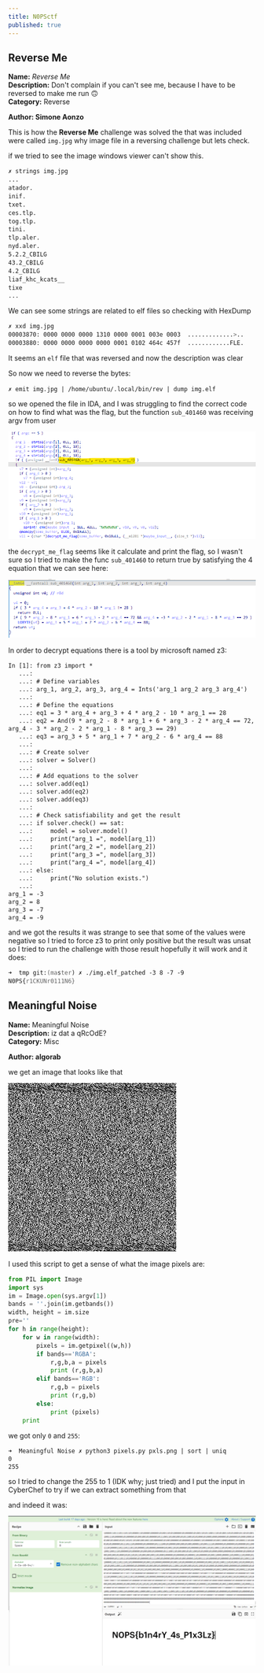 ```yaml
---
title: N0PSctf
published: true
---
```



## Reverse Me

**Name:** _Reverse Me_ <br>
**Description:** Don't complain if you can't see me, because I have to be reversed to make me run 🙃<br>
**Category:** Reverse

**Author: Simone Aonzo**

This is how the **Reverse Me** challenge was solved 
the that was included were called `img.jpg`
why image file in a reversing challenge but lets check.

if we tried to see the image windows viewer can't show this.

```zsh
✗ strings img.jpg
...
atador.
inif.
txet.
ces.tlp.
tog.tlp.
tini.
tlp.aler.
nyd.aler.
5.2.2_CBILG
43.2_CBILG
4.2_CBILG
liaf_khc_kcats__
tixe
...
```

We can see some strings are related to elf files so checking with HexDump


```zsh
✗ xxd img.jpg   
00003870: 0000 0000 0000 1310 0000 0001 003e 0003  .............>..
00003880: 0000 0000 0000 0000 0001 0102 464c 457f  ............FLE.
```

It seems an `elf` file that was reversed and now the description was clear  

So now we need to reverse the bytes:

`✗ emit img.jpg | /home/ubuntu/.local/bin/rev | dump img.elf`

so we opened the file in IDA, and I was struggling to find the correct code on how to find what was the flag, but the function `sub_401460` was receiving argv from user 

![](https://raw.githubusercontent.com/mosheDO/mosheH4x0r/master/assets/2023-06-02/2024-06-02-140710.png)

the `decrypt_me_flag` seems like it calculate and print the flag, so I wasn't sure so I tried to make the func `sub_401460` to return true by satisfying the 4 equation that we can see here:

![](https://raw.githubusercontent.com/mosheDO/mosheH4x0r/master/assets/2023-06-02/2024-06-02-140850.png)


In order to decrypt equations there is a tool by microsoft named z3:

```ipython
In [1]: from z3 import *
   ...:
   ...: # Define variables
   ...: arg_1, arg_2, arg_3, arg_4 = Ints('arg_1 arg_2 arg_3 arg_4')
   ...:
   ...: # Define the equations
   ...: eq1 = 3 * arg_4 + arg_3 + 4 * arg_2 - 10 * arg_1 == 28
   ...: eq2 = And(9 * arg_2 - 8 * arg_1 + 6 * arg_3 - 2 * arg_4 == 72, arg_4 - 3 * arg_2 - 2 * arg_1 - 8 * arg_3 == 29)
   ...: eq3 = arg_3 + 5 * arg_1 + 7 * arg_2 - 6 * arg_4 == 88
   ...:
   ...: # Create solver
   ...: solver = Solver()
   ...:
   ...: # Add equations to the solver
   ...: solver.add(eq1)
   ...: solver.add(eq2)
   ...: solver.add(eq3)
   ...:
   ...: # Check satisfiability and get the result
   ...: if solver.check() == sat:
   ...:     model = solver.model()
   ...:     print("arg_1 =", model[arg_1])
   ...:     print("arg_2 =", model[arg_2])
   ...:     print("arg_3 =", model[arg_3])
   ...:     print("arg_4 =", model[arg_4])
   ...: else:
   ...:     print("No solution exists.")
   ...:
arg_1 = -3
arg_2 = 8
arg_3 = -7
arg_4 = -9
```

and we got the results it was strange to see that some of the values were negative so I tried to force z3 to print only positive but the result was unsat so I tried to run the challenge with those result hopefully it will work and it does:

```zsh
➜  tmp git:(master) ✗ ./img.elf_patched -3 8 -7 -9
N0PS{r1CKUNr0111N6}
```

## Meaningful Noise

**Name:** Meaningful Noise <br>
**Description:** iz dat a qRcOdE?<br>
**Category:** Misc

**Author: algorab**


we get an image that looks like that 

![](https://raw.githubusercontent.com/mosheDO/mosheH4x0r/master/assets/2023-06-02/pxls.png)

I used this script to get a sense of what the image pixels are:

```py
from PIL import Image
import sys
im = Image.open(sys.argv[1])
bands = ''.join(im.getbands())
width, height = im.size
pre=''
for h in range(height):
	for w in range(width):
		pixels = im.getpixel((w,h))
		if bands=='RGBA':
			r,g,b,a = pixels
			print (r,g,b,a)
		elif bands=='RGB':
			r,g,b = pixels
			print (r,g,b)
		else:
			print (pixels)
	print
```

we got only `0` and `255`:

```
➜  Meaningful Noise ✗ python3 pixels.py pxls.png | sort | uniq
0
255
```

so I tried to change the 255 to 1 (IDK why; just tried)
and I put the input in CyberChef to try if we can extract something from that

and indeed it was:

![](https://raw.githubusercontent.com/mosheDO/mosheH4x0r/master/assets/2023-06-02/2024-06-02-170713.png)